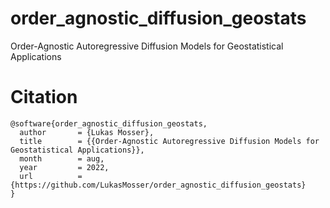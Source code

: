 # order_agnostic_diffusion_geostats
Order-Agnostic Autoregressive Diffusion Models for Geostatistical Applications

# Citation

```
@software{order_agnostic_diffusion_geostats,
  author       = {Lukas Mosser},
  title        = {{Order-Agnostic Autoregressive Diffusion Models for Geostatistical Applications}},
  month        = aug,
  year         = 2022,
  url          = {https://github.com/LukasMosser/order_agnostic_diffusion_geostats}
}
```